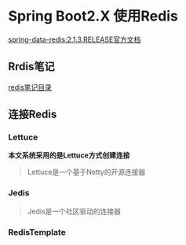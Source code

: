# Spring Boot2.X 使用Redis

[spring-data-redis:2.1.3.RELEASE官方文档](https://docs.spring.io/spring-data/redis/docs/2.1.3.RELEASE/reference/html/#why-spring-redis)

## Rrdis笔记

[redis笔记目录]()

## 连接Redis

### Lettuce

**本文系统采用的是Lettuce方式创建连接**

>Lettuce是一个基于Netty的开源连接器

### Jedis

>Jedis是一个社区驱动的连接器

### RedisTemplate

